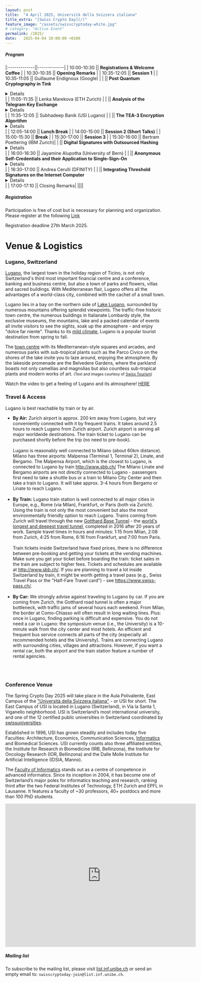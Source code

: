 ```yaml
---
layout: post
title:  "4 April 2025, Università della Svizzera italiana"
title_extra: "[Swiss Crypto Day](/)"
feature_image: "/assets/swisscryptoday-white.jpg"
# category: "Active Event"
permalink: /2025/
date:   2025-04-04 10:00:00 +0100
---
```


<!-- ##### Place holder -->

<!-- We are excited to announce that the third Swiss Crypto Day will be held at the Università della Svizzera italiana on Friday, April 4th, 2025. -->



<p></p>

<!-- Next year's Swiss Crypto Day will be organized at [USI](https://www.usi.ch/en). --> 

<!-- ##### When -->
<!-- September 2nd, 2024, 9:00 - 17:10 -->
 
<!-- ##### Where -->
<!-- SQUARE at the University of St. Gallen, Guisanstrasse 20, 9010 St. Gallen -->


##### Program



|:-------------||-------------|
|  10:00-10:30 || **Registrations & Welcome Coffee** |
|  10:30-10:35 || **Opening Remarks** |
|  10:35-12:05 || **Session 1** |
|  10:35-11:05 || Guillaume Endignoux (Google)  |
|              || **Post Quantum Cryptography in Tink** <details close>Tink is a multi-language, cross-platform, open source library that provides secure and easy-to-use cryptographic APIs, created and maintained by cryptographers and security engineers at Google (https://developers.google.com/tink). In this talk, we will discuss how we are approaching the transition to post-quantum cryptography in Tink. In particular, we'll see how the baked-in key rotation architecture enables smooth rotation towards other algorithms. We'll also discuss where new challenges arise and how we're tackling them. For example, how to model the concept of a Key Encapsulation Mechanism (KEM), and how to best expose it as an API that follows our easy-to-use & hard-to-misuse philosophy.</details> |
| 11:05-11:35  || Lenka Marekova  (ETH Zurich) |
|              || **Analysis of the Telegram Key Exchange** <details close>We describe, formally model, and prove the security of Telegram's key exchange protocols for client-server communications. Our security proofs reduce the security of the protocols to that of their cryptographic building blocks, but the subsequent analysis of those building blocks requires the introduction of a number of novel security assumptions, reflecting many design decisions made by Telegram that are suboptimal from the perspective of formal analysis. In this talk, I'll discuss the difficulties we encountered on the way as well as the broader lessons about protocol design that can be taken from our work. This talk is based on joint work with Martin R. Albrecht, Kenny Paterson, Eyal Ronen, and Igors Stepanovs.</details> |
| 11:35-12:05  || Subhadeep Banik  (USI Lugano) |
|              || **The TEA-3 Encryption Algorithm** <details close>We present a number of observations on TEA-3, a stream cipher used in TETRA radio networks that was kept secret until recently. While the same also holds for the six other TETRA encryption algorithms, we pick TEA-3 to start with, as (i) it is not obviously weakened as TEA-1,4,7 but (ii) in contrast to TEA-2 it is approved for extra-European emergency service, and (iii) as already noted by Meijer et al at USENIX23 the TEA-3 design surprisingly contains a non-bijective S-box. Most importantly, we show that the 80-bit non-linear feedback shift register operating on the key decomposes into a cascade of two 40-bit registers. Although this hints at an intentional weakness at first glance, we are not able to lift our results to a practical attack. Also we shed some light as to why the length of the initial vector used in the cipher is limited to 29 bits. </details> |
| 12:05-14:00  || **Lunch Break** |
| 14:00-15:00  || **Session 2 (Short Talks)** |
| 15:00-15:30  || **Break** |
| 15:30-17:00  || **Session 3** |
| 15:30-16:00  || Bertram Poettering (IBM Zurich)|
|              || **Digital Signatures with Outsourced Hashing** <details close> Most practical signature schemes follow the hash-then-sign paradigm: First the (arbitrarily long) message is mapped to a fixed-length hash value, then a signing core derives the signature from the latter. As it is implementationally attractive, practitioners routinely exploit this structure by decoupling the two steps and distributing them among different entities; for instance, industry standards like PKCS#11 specify how security smartcards implement exclusively the core, leaving the hashing to their (untrusted) environment. At the same time, the classic security notions for signature schemes don’t consider such a decoupling, and thus don’t cover attacks involving, for instance, providing the core with maliciously chosen hash values. We show how the functional separation of hashing and core in signature schemes can be systematized, so that implementational demands (in the spirit of PKCS#11) and, hopefully, security can be met simultaneously. We accompany this foundational work with a case study of a variety of standardized (EC)DLP based signatures. Surprisingly, as we show, their security varies across the full spectrum between universally forgeable and provably unforgeable. For instance, for the same scheme, we demonstrate universal forgeries when instantiated with 224-bit ECC (using an attack that completes in milliseconds), while we establish strong unforgeability for the 256-bit ECC case. Many schemes become completely insecure when the hash function is instantiated with SHA3 instead of with SHA2. </details>|
| 16:00-16:30  || Jayamine Alupotha  (University of Bern) |
|              || **Anonymous Self-Credentials and their Application to Single-Sign-On**<details close> Modern life makes having a digital identity no longer optional, whether one needs to manage a bank account or subscribe to a newspaper. As the number of online services increases, it is fundamental to safeguard user privacy and equip service providers (SP) with mechanisms enforcing Sybil resistance, i.e., preventing a single entity from showing as many. Current approaches, such as anonymous credentials and self-sovereign identities, typically rely on identity providers or identity registries trusted not to track users' activities. However, this assumption of trust is no longer appropriate in a world where user data is considered a valuable asset. To address this challenge, we introduce a new cryptographic notion, Anonymous Self-Credentials (ASC), along with two implementations. This approach enables users to maintain their privacy within an anonymity set while allowing SPs to obtain Sybil resistance. Then, we present a User-issued Unlinkable Single Sign-On (U2SSO) implemented from ASC that solely relies on an identity registry to immutably store identities. U2SSO solution allows users to generate unlinkable child credentials for each SP using only one set of master credentials. We demonstrate the practicality and efficiency of our U2SSO solution by providing a complete proof of concept. </details>|
| 16:30-17:00  || Andrea Cerulli (DFINITY) |
|              || **Integrating Threshold Signatures on the Internet Computer**<details close>Threshold signatures offer significant advantages in distributed systems, providing enhanced security and fault tolerance by requiring multiple parties to collaborate in signing a message. However, integrating threshold signatures into real-world systems comes with a unique set of challenges. In this talk we explore some of the practical challenges faced when integrating threshold signatures schemes on the Internet Computer blockchain and how these challenges affected key design decisions. </details> |
| 17:00-17:10  || Closing Remarks|
||||


##### Registration

Participation is free of cost but is necessary for planning and organization.
Please register at the following [Link](https://forms.office.com/e/gkUdqARkHV)

Registration deadline 27th March 2025.


<h1>Venue & Logistics</h1>
<h3>Lugano, Switzerland</h3>


<p>
<a href="http://www.luganoturismo.ch/en/discover/city">Lugano</a>, the largest town in the holiday region of Ticino, is not only Switzerland's third most important financial centre and a conference, banking and business centre, but also a town of parks and flowers, villas and sacred buildings. With Mediterranean flair, Lugano offers all the advantages of a world-class city, combined with the cachet of a small town.
</p>

<p>
Lugano lies in a bay on the northern side of <a href="http://www.luganoturismo.ch/en">Lake Lugano</a>, surrounded by numerous mountains offering splendid viewpoints. The traffic-free historic town centre, the numerous buildings in Italianate Lombardy style, the exclusive museums, the mountains, lake and a packed calendar of events all invite visitors to see the sights, soak up the atmosphere - and enjoy &quot;dolce far niente&quot;. Thanks to its <a href="https://meteo.search.ch/lugano">mild climate</a>, Lugano is a popular tourist destination from spring to fall.
</p>
<p>
The <a href="http://www.luganoturismo.ch/en/discover/city">town centre</a> with its Mediterranean-style squares and arcades, and numerous parks with sub-tropical plants such as the Parco Civico on the shores of the lake invite you to laze around, enjoying the atmosphere. By the lakeside promenade are the Belvedere Gardens, where the parkland boasts not only camellias and magnolias but also countless sub-tropical plants and modern works of art. <small>(Text and images courtesy of <a href="http://www.myswitzerland.com/en-ch/lugano.html">Swiss Tourism</a>)</small>
</p>

<p>
    Watch the video to get a feeling of Lugano and its atmosphere! <a href="http://www.youtube.com/embed/uhAl8oYII1o?rel=0">HERE</a>
</p>

<h3>Travel & Access</h3>
<div class="col-xs-6 main-body">
<p>Lugano is best reachable by train or by air. 
</p>
<ul>
<li><strong>By Air:</strong>
<!--<img align=right width="40%" src="./img/ch-by-plane.jpg" class="margined"/> -->
Zurich airport is approx. 200 km away from Lugano, but very conveniently connected with it by frequent trains. It takes around 2.5 hours to reach Lugano from Zurich airport. Zurich airport is serving all major worldwide destinations. The train ticket to Lugano can be purchased shortly before the trip (no need to pre-book).<br>
<br>
Lugano is reasonably well connected to Milano (about 60km distance). Milano has three airports: Malpensa (Terminal 1, Terminal 2), Linate, and Bergamo. The Malpensa Airport, which is the closest to Lugano, is connected to Lugano by train <a href="http://www.sbb.ch/en/home.html">http://www.sbb.ch/</a> 
The Milano Linate and Bergamo airports are not directly connected to Lugano - passengers first need to take a shuttle bus or a train to Milano City Center and then take a train to Lugano. It will take approx. 3-4 hours from Bergamo or Linate to reach Lugano.
</li><br>
<li><strong>By Train:</strong>
<!-- <img align=right width="40%" src="./img/ch-by-train.jpg" class="margined" />  -->
Lugano train station is well connected to all major cities in Europe, e.g., Rome (via Milan), Frankfurt, or Paris (both via Zurich). Using the train is not only the most convenient but also the most environmentally friendly option to reach Lugano. Trains coming from Zurich will travel through the new <a href="http://www.gottardo2016.ch/en">Gotthard Base Tunnel</a> - the <a href="https://en.wikipedia.org/wiki/List_of_longest_tunnels">world's longest and deepest travel tunnel</a>, completed in 2016 after 20 years of work. Sample travel times in hours and minutes: 1:15 from Milan, 2:08 from Zurich, 4:25 from Rome, 6:16 from Frankfurt, and 7:00 from Paris.<br><br>
Train tickets inside Switzerland have fixed prices, there is no difference between pre-booking and getting your tickets at the vending machines. Make sure you get your ticket before boarding the train: ticket sales in the train are subject to higher fees. Tickets and schedules are available at <a href="http://www.sbb.ch/en/home.html">http://www.sbb.ch/</a>. If you are planning to travel a lot inside Switzerland by train, it might be worth getting a travel pass (e.g., Swiss Travel Pass or the "Half-Fare Travel card") - see <a href="https://www.swiss-pass.ch/">https://www.swiss-pass.ch/</a>. 
</li><br>
<li><strong>By Car:</strong>
<!-- <img align=right width="40%" src="./img/ch-by-car.jpg" class="margined" /> -->
We strongly advise against traveling to Lugano by car. If you are coming from Zurich, the Gotthard road tunnel is often a major bottleneck, with traffic jams of several hours each weekend. From Milan, the border at Como-Chiasso will often result in long waiting lines. Plus: once in Lugano, finding parking is difficult and expensive. You do not need a car in Lugano: the symposium venue (i.e., the University) is a 10-minute walk from the city center and most hotels. An efficient and frequent bus service connects all parts of the city (especially all recommended hotels and the University). Trains are connecting Lugano with surrounding cities, villages and attractions. However, if you want a rental car, both the airport and the train station feature a number of rental agencies.
</li>
</ul>
<br>
<br>
</div>


<h3>Conference Venue</h3>
<p>
<!-- <img align=right src="./img/usi-entrance.jpg" /> -->
<!--<img align=right width="30%" src="./img/usi-campus-green.jpg" class="margined" /> -->
The Spring Crypto Day 2025 will take place in the Aula Polivalente, East Campus of the <a href="http://www.usi.ch">&quot;Universit&#224; della Svizzera italiana&quot;</a> - or USI for short. The East Campus of USI is located in Lugano (Switzerland), in Via la Santa 1, Viganello neighborhood. USI is Switzerland’s most international university, and one of the 12 certified public universities in Switzerland coordinated by <a href="https://www.swissuniversities.ch/en">swissuniversities</a>. </p>
<p>
Established in 1996, USI has grown steadily and includes today five Faculties: Architecture, Economics, Communication Sciences, <a href="http://www.inf.usi.ch/">Informatics</a> and Biomedical Sciences. USI currently counts also three affiliated entities, the Institute for Research in Biomedicine (IRB, Bellinzona), the Institute for Oncology Research (IOR, Bellinzona) and the Dalle Molle Institute for Artificial Intelligence (IDSIA, Manno).</p>
<p>
The <a href="http://www.inf.usi.ch">Faculty of Informatics</a> stands out as a centre of competence in advanced informatics. Since its inception in 2004, it has become one of Switzerland’s major poles for informatics teaching and research, ranking third after the two Federal Institutes of Technology, ETH Zurich and EPFL in Lausanne. It features a faculty of ~30 professors, 40+ postdocs and more than 100 PhD students.</p>

<p>
<div class="google-maps">
<iframe src="https://www.google.com/maps/embed?pb=!1m18!1m12!1m3!1d2771.0135421983528!2d8.95603381532269!3d46.01092200481717!2m3!1f0!2f0!3f0!3m2!1i1024!2i768!4f13.1!3m3!1m2!1s0x47842d8a7d9d44e1%3A0x51147d79a8566d60!2sUniversit%C3%A0+della+Svizzera+italiana!5e0!3m2!1sit!2sch!4v1491211269079" width="600" height="450" frameborder="0" style="border:0" allowfullscreen></iframe></p>
</div>
</p>



<p></p>


##### Mailing list
To subscribe to the mailing list, please visit [list.inf.unibe.ch](https://list.inf.unibe.ch/postorius/lists/swisscryptoday.list.inf.unibe.ch/) or send an empty email to: `swisscryptoday-join@list.inf.unibe.ch`.
